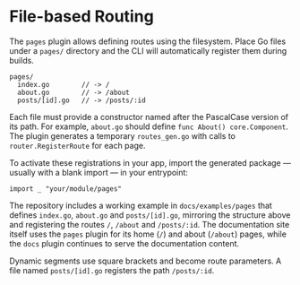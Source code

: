 # File-based Routing

The `pages` plugin allows defining routes using the filesystem. Place Go files
under a `pages/` directory and the CLI will automatically register them during
builds.

```
pages/
  index.go        // -> /
  about.go        // -> /about
  posts/[id].go   // -> /posts/:id
```

Each file must provide a constructor named after the PascalCase version of its
path. For example, `about.go` should define `func About() core.Component`.
The plugin generates a temporary `routes_gen.go` with calls to
`router.RegisterRoute` for each page.

To activate these registrations in your app, import the generated package —
usually with a blank import — in your entrypoint:

```
import _ "your/module/pages"
```

The repository includes a working example in
`docs/examples/pages` that defines `index.go`, `about.go` and
`posts/[id].go`, mirroring the structure above and registering the
routes `/`, `/about` and `/posts/:id`. The documentation site itself uses
the `pages` plugin for its home (`/`) and about (`/about`) pages, while the
`docs` plugin continues to serve the documentation content.

Dynamic segments use square brackets and become route parameters. A file named
`posts/[id].go` registers the path `/posts/:id`.
